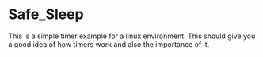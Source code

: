 Safe_Sleep
==========
This is a simple timer example for a linux environment. This should give you a good idea of how timers work and also the importance of it. 
